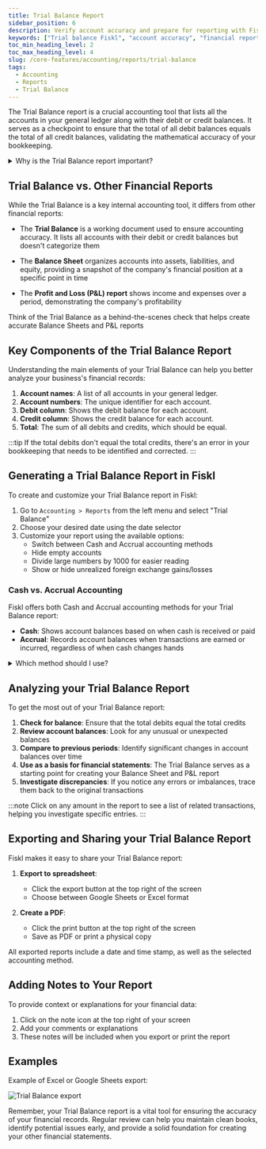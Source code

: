 ```yaml
---
title: Trial Balance Report
sidebar_position: 6
description: Verify account accuracy and prepare for reporting with Fiskl's effortless trial balance generation feature.
keywords: ["Trial balance Fiskl", "account accuracy", "financial reporting", "small business accounting"]
toc_min_heading_level: 2
toc_max_heading_level: 4
slug: /core-features/accounting/reports/trial-balance
tags:
  - Accounting
  - Reports
  - Trial Balance
---
```


The Trial Balance report is a crucial accounting tool that lists all the accounts in your general ledger along with their debit or credit balances. It serves as a checkpoint to ensure that the total of all debit balances equals the total of all credit balances, validating the mathematical accuracy of your bookkeeping.

<details>
<summary>Why is the Trial Balance report important?</summary>

The Trial Balance report is essential because it:

- Helps identify accounting errors and discrepancies
- Serves as a foundation for preparing financial statements
- Provides a quick overview of all account balances
- Assists in detecting unusual account balances or trends

</details>

## Trial Balance vs. Other Financial Reports

While the Trial Balance is a key internal accounting tool, it differs from other financial reports:

- The **Trial Balance** is a working document used to ensure accounting accuracy. It lists all accounts with their debit or credit balances but doesn't categorize them

- The **Balance Sheet** organizes accounts into assets, liabilities, and equity, providing a snapshot of the company's financial position at a specific point in time

- The **Profit and Loss (P&L) report** shows income and expenses over a period, demonstrating the company's profitability

Think of the Trial Balance as a behind-the-scenes check that helps create accurate Balance Sheets and P&L reports

## Key Components of the Trial Balance Report

Understanding the main elements of your Trial Balance can help you better analyze your business's financial records:

1. **Account names**: A list of all accounts in your general ledger.
1. **Account numbers**: The unique identifier for each account.
1. **Debit column**: Shows the debit balance for each account.
1. **Credit column**: Shows the credit balance for each account.
1. **Total**: The sum of all debits and credits, which should be equal.

:::tip
If the total debits don't equal the total credits, there's an error in your bookkeeping that needs to be identified and corrected.
:::

## Generating a Trial Balance Report in Fiskl

To create and customize your Trial Balance report in Fiskl:

1. Go to `Accounting > Reports` from the left menu and select "Trial Balance"
1. Choose your desired date using the date selector
1. Customize your report using the available options:
   - Switch between Cash and Accrual accounting methods
   - Hide empty accounts
   - Divide large numbers by 1000 for easier reading
   - Show or hide unrealized foreign exchange gains/losses

### Cash vs. Accrual Accounting

Fiskl offers both Cash and Accrual accounting methods for your Trial Balance report:

- **Cash**: Shows account balances based on when cash is received or paid
- **Accrual**: Records account balances when transactions are earned or incurred, regardless of when cash changes hands

<details>
<summary>Which method should I use?</summary>

Learn more about the differences between [Cash vs Accrual accounting](../../../Glossary/terms/cash-vs-accrual.md) and how you can easily switch between them in Fiskl.

</details>

## Analyzing your Trial Balance Report

To get the most out of your Trial Balance report:

1. **Check for balance**: Ensure that the total debits equal the total credits
1. **Review account balances**: Look for any unusual or unexpected balances
1. **Compare to previous periods**: Identify significant changes in account balances over time
1. **Use as a basis for financial statements**: The Trial Balance serves as a starting point for creating your Balance Sheet and P&L report
1. **Investigate discrepancies**: If you notice any errors or imbalances, trace them back to the original transactions

:::note
Click on any amount in the report to see a list of related transactions, helping you investigate specific entries.
:::

## Exporting and Sharing your Trial Balance Report

Fiskl makes it easy to share your Trial Balance report:

1. **Export to spreadsheet**:
   - Click the export button at the top right of the screen
   - Choose between Google Sheets or Excel format

1. **Create a PDF**:
   - Click the print button at the top right of the screen
   - Save as PDF or print a physical copy

All exported reports include a date and time stamp, as well as the selected accounting method.

## Adding Notes to Your Report

To provide context or explanations for your financial data:

1. Click on the note icon at the top right of your screen
1. Add your comments or explanations
1. These notes will be included when you export or print the report

## Examples

Example of Excel or Google Sheets export:

![Trial Balance export](/img/acounting/trial-balance-export-sample.png)

Remember, your Trial Balance report is a vital tool for ensuring the accuracy of your financial records. Regular review can help you maintain clean books, identify potential issues early, and provide a solid foundation for creating your other financial statements.
